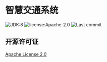 # 智慧交通系统

![JDK:8](https://img.shields.io/badge/Java-8-69c)
![license:Apache-2.0](https://img.shields.io/github/license/linliangjun/its)
![Last commit](https://img.shields.io/github/last-commit/linliangjun/its)

## 开源许可证

[Apache License 2.0](https://www.apache.org/licenses/LICENSE-2.0)
